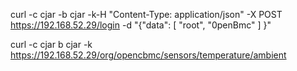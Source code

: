 curl -c cjar -b cjar -k-H "Content-Type: application/json" -X POST https://192.168.52.29/login -d "{\"data\": [ \"root\", \"0penBmc\" ] }"

curl -c cjar b cjar -k https://192.168.52.29/org/opencbmc/sensors/temperature/ambient
